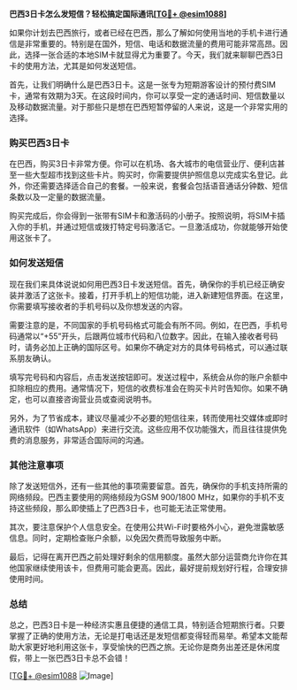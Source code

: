 **巴西3日卡怎么发短信？轻松搞定国际通讯[[TG💪+ @esim1088](https://t.me/s/esim1088)]**

如果你计划去巴西旅行，或者已经在巴西，那么了解如何使用当地的手机卡进行通信是非常重要的。特别是在国外，短信、电话和数据流量的费用可能非常高昂。因此，选择一张合适的本地SIM卡就显得尤为重要了。今天，我们就来聊聊巴西3日卡的使用方法，尤其是如何发送短信。

首先，让我们明确什么是巴西3日卡。这是一张专为短期游客设计的预付费SIM卡，通常有效期为3天。在这段时间内，你可以享受一定的通话时间、短信数量以及移动数据流量。对于那些只是想在巴西短暂停留的人来说，这是一个非常实用的选择。

### **购买巴西3日卡**

在巴西，购买3日卡非常方便。你可以在机场、各大城市的电信营业厅、便利店甚至一些大型超市找到这些卡片。购买时，你需要提供护照信息以完成实名登记。此外，你还需要选择适合自己的套餐。一般来说，套餐会包括语音通话分钟数、短信条数以及一定量的数据流量。

购买完成后，你会得到一张带有SIM卡和激活码的小册子。按照说明，将SIM卡插入你的手机，并通过短信或拨打特定号码激活它。一旦激活成功，你就能够开始使用这张卡了。

### **如何发送短信**

现在我们来具体说说如何用巴西3日卡发送短信。首先，确保你的手机已经正确安装并激活了这张卡。接着，打开手机上的短信功能，进入新建短信界面。在这里，你需要填写接收者的手机号码以及你想发送的内容。

需要注意的是，不同国家的手机号码格式可能会有所不同。例如，在巴西，手机号码通常以“+55”开头，后跟两位城市代码和八位数字。因此，在输入接收者号码时，请务必加上正确的国际区号。如果你不确定对方的具体号码格式，可以通过联系朋友确认。

填写完号码和内容后，点击发送按钮即可。发送过程中，系统会从你的账户余额中扣除相应的费用。通常情况下，短信的收费标准会在购买卡片时告知你。如果不确定，也可以直接咨询营业员或查阅说明书。

另外，为了节省成本，建议尽量减少不必要的短信往来，转而使用社交媒体或即时通讯软件（如WhatsApp）来进行交流。这些应用不仅功能强大，而且往往提供免费的消息服务，非常适合国际间的沟通。

### **其他注意事项**

除了发送短信外，还有一些其他的事项需要留意。首先，确保你的手机支持所需的网络频段。巴西主要使用的网络频段为GSM 900/1800 MHz，如果你的手机不支持这些频段，那么即使插上了巴西3日卡，也可能无法正常使用。

其次，要注意保护个人信息安全。在使用公共Wi-Fi时要格外小心，避免泄露敏感信息。同时，定期检查账户余额，以免因欠费而导致服务中断。

最后，记得在离开巴西之前处理好剩余的信用额度。虽然大部分运营商允许你在其他国家继续使用该卡，但费用可能会更高。因此，最好提前规划好行程，合理安排使用时间。

### **总结**

总之，巴西3日卡是一种经济实惠且便捷的通信工具，特别适合短期旅行者。只要掌握了正确的使用方法，无论是打电话还是发短信都变得轻而易举。希望本文能帮助大家更好地利用这张卡，享受愉快的巴西之旅。无论你是商务出差还是休闲度假，带上一张巴西3日卡总不会错！

[[TG💪+ @esim1088](https://t.me/s/esim1088) ![Image](https://i.postimg.cc/4NQfJmqS/Snipaste-2025-05-13-00-14-12.png)]